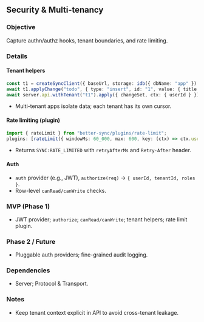 ## Security & Multi-tenancy

### Objective
Capture authn/authz hooks, tenant boundaries, and rate limiting.

### Details
#### Tenant helpers
```ts
const t1 = createSyncClient({ baseUrl, storage: idb({ dbName: "app" }) }).withTenant("t1");
await t1.applyChange("todo", { type: "insert", id: "1", value: { title: "A" } });
await server.api.withTenant("t1").apply({ changeSet, ctx: { userId } });
```
- Multi-tenant apps isolate data; each tenant has its own cursor.

#### Rate limiting (plugin)
```ts
import { rateLimit } from "better-sync/plugins/rate-limit";
plugins: [rateLimit({ windowMs: 60_000, max: 600, key: (ctx) => ctx.userId ?? ctx.tenantId ?? ctx.ip })];
```
- Returns `SYNC:RATE_LIMITED` with `retryAfterMs` and `Retry-After` header.

#### Auth
- `auth` provider (e.g., JWT), `authorize(req)` → `{ userId, tenantId, roles }`.
- Row-level `canRead/canWrite` checks.

### MVP (Phase 1)
- JWT provider; `authorize`; `canRead/canWrite`; tenant helpers; rate limit plugin.

### Phase 2 / Future
- Pluggable auth providers; fine-grained audit logging.

### Dependencies
- Server; Protocol & Transport.

### Notes
- Keep tenant context explicit in API to avoid cross-tenant leakage.
